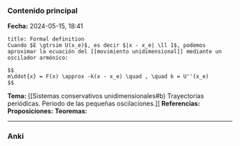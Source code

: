 ### Contenido principal

**Fecha:** 2024-05-15, 18:41

```ad-formal
title: Formal definition
Cuando $E \gtrsim U(x_e)$, es decir $|x - x_e| \ll 1$, podemos aproximar la ecuación del [[movimiento unidimensional]] mediante un oscilador armónico:

$$
m\ddot{x} = F(x) \approx -k(x - x_e) \quad , \quad k = U''(x_e)
$$
```

**Tema:** [[Sistemas conservativos unidimensionales#b) Trayectorias periódicas. Periodo de las pequeñas oscilaciones.]]
**Referencias:**
**Proposiciones:**
**Teoremas:**

---
### Anki
